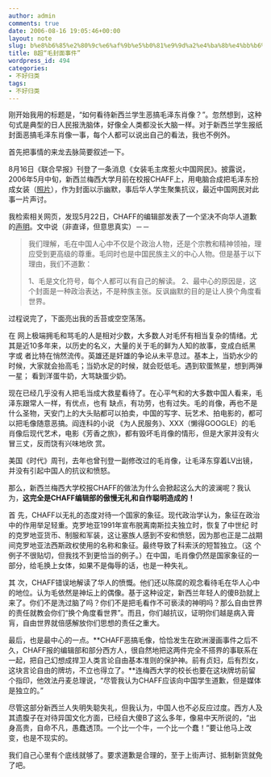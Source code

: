 ```yaml
---
author: admin
comments: true
date: 2006-08-16 19:05:46+00:00
layout: note
slug: b%e8%b6%85%e2%80%9c%e6%af%9b%e5%b0%81%e9%9d%a2%e4%ba%8b%e4%bb%b6%e2%80%9d
title: B超“毛封面事件”
wordpress_id: 494
categories:
- 不好归类
tags:
- 不好归类
---
```


刚开始我用的标题是，“如何看待新西兰学生恶搞毛泽东肖像？”。忽然想到，这种句式是典型的日人民报洗脑体，好像全人类都没长大脑一样。对于新西兰学生报纸封面恶搞毛泽东肖像一事，每个人都可以说出自己的看法，我也不例外。

首先把事情的来龙去脉简要叙述一下。

8月16日《联合早报》刊登了一条消息《女装毛主席惹火中国网民》。披露说，2006年5月中旬，新西兰梅西大学月前在校报CHAFF上，用电脑合成把毛泽东扮成女装（[照片](http://www.bullog.cn/blogs/hecaitou/archives/12336.aspx)），作为封面以示幽默，事后华人学生聚集抗议，最近中国网民对此事一片声讨。

我检索相关网页，发现5月22日，CHAFF的编辑部发表了一个坚决不向华人道歉的[声明](http://www.scoop.co.nz/stories/ED0605/S00080.htm)。文中说（非直译，但意思真实）－－





<blockquote>我们理解，毛在中国人心中不仅是个政治人物，还是个宗教和精神领袖，理应受到更高级的尊重。毛同时也是中国民族主义的中心人物。但是基于以下理由，我们不道歉：

1、毛是文化符号，每个人都可以有自己的解读。
2、最中心的原因是，这个封面是一种政治表达，不是种族主张。反讽幽默的目的是让人换个角度看世界。</blockquote>





过程说完了，下面亮出我的舌苔或空空荡荡。

在 网上极端拥毛和骂毛的人是相对少数，大多数人对毛怀有相当复杂的情绪。尤其是近10多年来，以历史的名义，大量的关于毛的鲜为人知的故事，变成白纸黑字或 者比特在悄然流传。英雄还是奸雄的争论从未平息过。基本上，当奶水少的时候，大家就会抬高毛；当奶水足的时候，就会贬低毛。遇到软蛋煞星，想到两弹一星； 看到洋蛋牛奶，大骂缺蛋少奶。

现在已经几乎没有人把毛当成大救星看待了。在心平气和的大多数中国人看来，毛泽东跟常人一样，有优点，也有 缺点，有功劳，也有过失。毛的肖像，再也不是什么圣物，天安门上的大头贴都可以拍卖，中国的写字、玩艺术、拍电影的，都可以把毛像随意恶搞。阎连科的小说 《为人民服务》、XXX（懒得GOOGLE）的毛肖像后现代艺术，电影《芳香之旅》，都有毁坏毛肖像的情形，但是大家并没有火冒三丈，反而饶有兴味地欣 赏。

美国《时代》周刊，去年也曾刊登一副修改过的毛肖像，让毛泽东穿着LV出镜，并没有引起中国人的抗议和愤怒。

那么，新西兰梅西大学校报CHAFF的做法为什么会掀起这么大的波澜呢？我认为，**这完全是CHAFF编辑部的傲慢无礼和自作聪明造成的！**

首 先，CHAFF以无礼的态度对待一个国家的象征。现代政治学认为，象征在政治中的作用举足轻重。克罗地亚1991年宣布脱离南斯拉夫独立时，恢复了中世纪 时的克罗地亚货币、制服和军装，这让塞族人感到不安和愤怒，因为那也正是二战期间克罗地亚法西斯政权使用的名称和象征。最终导致了科索沃的短暂独立。（这 个例子不很贴切，但我找不到更恰当的例子。）在中国，毛肖像仍然是国家象征的一部分，给毛换上女体，如果不是侮辱的话，也是一种失礼。

其 次，CHAFF错误地解读了华人的愤慨。他们还以陈腐的观念看待毛在华人心中的地位。认为毛依然是神坛上的偶像。基于这种设定，新西兰年轻人的傻B劲就上 来了。你们不是洗过脑了吗？你们不是把毛看作不可亵渎的神明吗？那么自由世界的责任就教会你们“换个角度看世界”。而且，你们越抗议，证明你们越是病入膏 肓，自由世界就倍感解放你们思想的责任之重大。

最后，也是最中心的一点。**CHAFF恶搞毛像，恰恰发生在欧洲漫画事件之后不久，CHAFF报的编辑部和部分西方人，很自然地把这两件完全不搭界的事联系在一起，把自己幻想成捍卫人类言论自由基本准则的保护神。前有贞妇，后有烈女，这块言论自由的牌坊，不立也得立了。**连梅西大学的校长也要在这块牌坊前留个指印，他效法丹麦总理说，“尽管我认为CHAFF应该向中国学生道歉，但是媒体是独立的。”

尽管这部分新西兰人失明失聪失礼，但我认为，中国人也不必反应过度。西方人及其遗腹子在对待异国文化方面，已经自大傻B了这么多年，像易中天所说的，“出身高贵，自命不凡，愚蠢透顶。一个比一个牛，一个比一个蠢！”要让他马上改变，也是不现实的。

我们自己心里有个底线就够了。要求道歉是合理的，至于上街声讨、抵制新货就免了吧。
